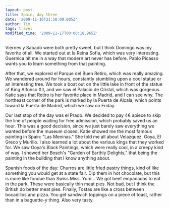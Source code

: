 ```yaml
---
layout: post
title: Spain, day three
date: '2009-11-16T21:58:00.005Z'
author: Tim
tags: travel
modified_time: '2009-11-17T00:08:18.965Z'
---
```


Viernes y Sabado were both pretty sweet, but I think Domingo was my favorite of all. We started out at la Reina Sofia, which was very interesting. Guernica hit me in a way that modern art never has before. Pablo Picasso wants you to learn something from that painting.  

After that, we explored el Parque del Buen Retiro, which was really amazing. We wandered around for hours, constantly stumbling upon a cool statue or an interesting tree. We took a boat out on the little lake in front of the statue of King Alfonso XII, and we saw el Palacio de Cristal, which was gorgeous. Katie says that Retiro is her favorite place in Madrid, and I can see why. The northeast corner of the park is marked by la Puerta de Alcala, which points toward la Puerta de Madrid, which we saw on Friday.  

Our last stop of the day was el Prado. We decided to pay 4€ apiece to skip the line of people waiting for free admission, which probably saved us an hour. This was a good decision, since we just barely saw everything we wanted before the museum closed. Katie showed me the most famous painting in Spain: "Las Meninas." She told me all about Velazquez, Goya, El Greco y Murillo. I also learned a lot about the various kings that they worked for. We saw Goya's Black Paintings, which were really cool, in a creepy kind of way. I showed her Bosch's "Garden of Earthly Delights," that being the painting in the building that I know anything about.  

Spanish foods of the day: Churros are little fried pastry things, kind of like something you would get at a state fair. Dip them in hot chocolate, but this is more like fondue than Swiss Miss. Yum... We got beef empanadas to eat in the park. These were basically thin meat pies. Not bad, but I think the British do better meat pies. Finally, Tostas are like a cross between bocadillos and pizza. You get sandwich toppings on a piece of toast, rather than in a baguette-y thing. Also very tasty.

